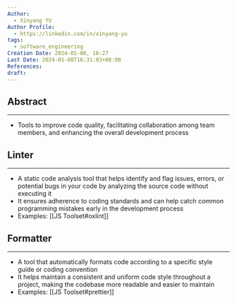 ```yaml
---
Author:
  - Xinyang YU
Author Profile:
  - https://linkedin.com/in/xinyang-yu
tags:
  - software_engineering
Creation Date: 2024-01-08, 16:27
Last Date: 2024-01-08T16:31:03+08:00
References: 
draft: 
---
```

## Abstract
---
- Tools to improve code quality, facilitating collaboration among team members, and enhancing the overall development process

## Linter
---
- A static code analysis tool that helps identify and flag issues, errors, or potential bugs in your code by analyzing the source code without executing it
- It ensures adherence to coding standards and can help catch common programming mistakes early in the development process
- Examples: [[JS Toolset#oxlint]]

## Formatter
---
- A tool that automatically formats code according to a specific style guide or coding convention
- It helps maintain a consistent and uniform code style throughout a project, making the codebase more readable and easier to maintain
- Examples: [[JS Toolset#prettier]]